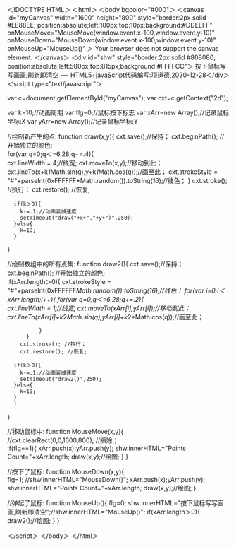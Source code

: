 ＜!DOCTYPE HTML＞
＜html＞
＜body bgcolor="#000"＞
＜canvas id="myCanvas" width="1600" height="800" style="border:2px solid #EE88EE;
	position:absolute;left:100px;top:10px;background:#DDEEFF"
	onMouseMove="MouseMove(window.event.x-100,window.event.y-10)"
	onMouseDown="MouseDown(window.event.x-100,window.event.y-10)"
	onMouseUp="MouseUp()"	＞
Your browser does not support the canvas element.
＜/canvas＞
＜div id="shw"  style="border:2px solid #808080;
	position:absolute;left:500px;top:815px;background:#FFFFCC"＞
按下鼠标写写画画,刷新即清空 --- HTML5+javaScript代码编写:项道德,2020-12-28＜/div＞
＜script type="text/javascript"＞

var c=document.getElementById("myCanvas");
var cxt=c.getContext("2d");

var k=10;//动画周期
var flg=0;//鼠标按下标志
var xArr=new Array();//记录鼠标坐标:X
var yArr=new Array();//记录鼠标坐标:Y

//绘制新产生的点:
function draw(x,y){
		 cxt.save();//保持；
		 cxt.beginPath(); //开始独立的颜色;		
		 for(var q=0;q＜=6.28;q+=.4){   
			 cxt.lineWidth = 4;//线宽;
			 cxt.moveTo(x,y);//移动到此；
			 cxt.lineTo(x+k*1*Math.sin(q),y+k*1*Math.cos(q));//画至此；
			 cxt.strokeStyle = "#"+parseInt(0xFFFFFF*Math.random()).toString(16);//线色；
		  }
		cxt.stroke(); //执行；
		cxt.restore(); //恢复; 
	  
	  if(k＞0){
		k-=.1;//动画衰减速度
		setTimeout("draw("+x+","+y+")",250); 
	  }else{
		k=10;
	  }
} 

//绘制数组中的所有点集:
function draw2(){
		 cxt.save();//保持；
		 cxt.beginPath(); //开始独立的颜色;		
		 if(xArr.length＞0){
		 cxt.strokeStyle = "#"+parseInt(0xFFFFFF*Math.random()).toString(16);//线色；
		 for(var i=0;i＜xArr.length;i++){
			 for(var q=0;q＜=6.28;q+=.2){   
				 cxt.lineWidth = 1;//线宽;
				 cxt.moveTo(xArr[i],yArr[i]);//移动到此；
				 cxt.lineTo(xArr[i]+k*2*Math.sin(q),yArr[i]+k*2*Math.cos(q));//画至此；
				 
			  }
		  }
		cxt.stroke(); //执行；
		cxt.restore(); //恢复;
	  
	  if(k＞0){
		k-=.1;//动画衰减速度
		setTimeout("draw2()",250); 
	  }else{
		k=10;
	  }
	  }
} 

//移动鼠标中:
function MouseMove(x,y){	
    //cxt.clearRect(0,0,1600,800);	 //擦除；    
	if(flg==1){
	    xArr.push(x);yArr.push(y);
	    shw.innerHTML="Points Count="+xArr.length;
		draw(x,y);//绘图; 
	}
}

//按下了鼠标:
function MouseDown(x,y){	
	flg=1; //shw.innerHTML="MouseDown()";
	xArr.push(x);yArr.push(y);
	shw.innerHTML="Points Count="+xArr.length;
	draw(x,y);//绘图; 
}

//弹起了鼠标:
function MouseUp(){	
    flg=0;
	shw.innerHTML="按下鼠标写写画画,刷新即清空";//shw.innerHTML="MouseUp()";
    if(xArr.length＞0){
	    draw2();//绘图; 
	}
}


＜/script＞
＜/body＞
＜/html＞
